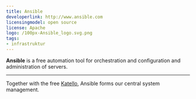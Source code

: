 ```yaml
---
title: Ansible
developerlink: http://www.ansible.com
licensingmodel: open source
license: Apache
logo: /100px-Ansible_logo.svg.png
tags:
- infrastruktur
---
```

__Ansible__ is a free automation tool for orchestration and configuration and administration of servers.

---

Together with the free [Katello](/software/katello), Ansible forms our central system management.


